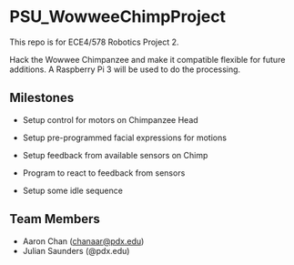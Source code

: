 # PSU_WowweeChimpProject
This repo is for ECE4/578 Robotics Project 2.

Hack the Wowwee Chimpanzee and make it compatible flexible for future additions.
A Raspberry Pi 3 will be used to do the processing.

## Milestones
- Setup control for motors on Chimpanzee Head
- Setup pre-programmed facial expressions for motions

- Setup feedback from available sensors on Chimp
- Program to react to feedback from sensors
- Setup some idle sequence


## Team Members
- Aaron Chan (chanaar@pdx.edu)
- Julian Saunders (@pdx.edu)


